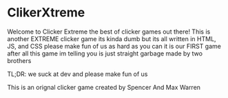 # ClikerXtreme
Welcome to Clicker Extreme the best of clicker games out there!
This is another EXTREME clicker game its kinda dumb but its all written in HTML, JS, and CSS
please make fun of us as hard as you can it is our FIRST game after all
this game im telling you is just straight garbage made by two brothers 






















TL;DR:
we suck at dev and please make fun of us

This is an orignal clicker game created by Spencer And Max Warren